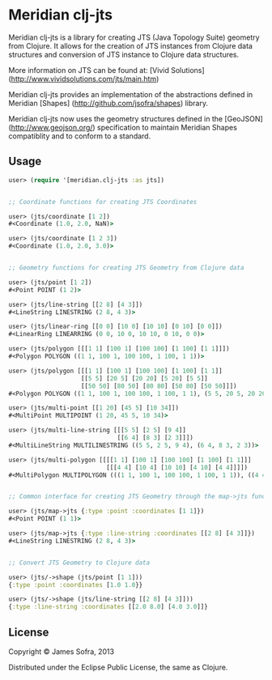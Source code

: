 # Meridian clj-jts

Meridian clj-jts is a library for creating JTS (Java Topology Suite) geometry from Clojure. It allows for the creation of JTS instances from Clojure data structures and conversion of JTS instance to Clojure data structures.

More information on JTS can be found at: [Vivid Solutions] (http://www.vividsolutions.com/jts/main.htm)

Meridian clj-jts provides an implementation of the abstractions defined in Meridian [Shapes] (http://github.com/jsofra/shapes) library.

Meridian clj-jts now uses the geometry structures defined in the [GeoJSON] (http://www.geojson.org/) specification to maintain Meridian Shapes compatiblity and to conform to a standard.

## Usage

```clojure
user> (require '[meridian.clj-jts :as jts])


;; Coordinate functions for creating JTS Coordinates

user> (jts/coordinate [1 2])
#<Coordinate (1.0, 2.0, NaN)>

user> (jts/coordinate [1 2 3])
#<Coordinate (1.0, 2.0, 3.0)>


;; Geometry functions for creating JTS Geometry from Clojure data

user> (jts/point [1 2])
#<Point POINT (1 2)>

user> (jts/line-string [[2 8] [4 3]])
#<LineString LINESTRING (2 8, 4 3)>

user> (jts/linear-ring [[0 0] [10 0] [10 10] [0 10] [0 0]])
#<LinearRing LINEARRING (0 0, 10 0, 10 10, 0 10, 0 0)>

user> (jts/polygon [[[1 1] [100 1] [100 100] [1 100] [1 1]]])
#<Polygon POLYGON ((1 1, 100 1, 100 100, 1 100, 1 1))>

user> (jts/polygon [[[1 1] [100 1] [100 100] [1 100] [1 1]]
                    [[5 5] [20 5] [20 20] [5 20] [5 5]]
                    [[50 50] [80 50] [80 80] [50 80] [50 50]]])
#<Polygon POLYGON ((1 1, 100 1, 100 100, 1 100, 1 1), (5 5, 20 5, 20 20, 5 20, 5 5), (50 50, 80 50, 80 80, 50 80, 50 50))>

user> (jts/multi-point [[1 20] [45 5] [10 34]])
#<MultiPoint MULTIPOINT (1 20, 45 5, 10 34)>

user> (jts/multi-line-string [[[5 5] [2 5] [9 4]]
                              [[6 4] [8 3] [2 3]]])
#<MultiLineString MULTILINESTRING ((5 5, 2 5, 9 4), (6 4, 8 3, 2 3))>

user> (jts/multi-polygon [[[[1 1] [100 1] [100 100] [1 100] [1 1]]]
                           [[[4 4] [10 4] [10 10] [4 10] [4 4]]]])
#<MultiPolygon MULTIPOLYGON (((1 1, 100 1, 100 100, 1 100, 1 1)), ((4 4, 10 4, 10 10, 4 10, 4 4)))>


;; Common interface for creating JTS Geometry through the map->jts function

user> (jts/map->jts {:type :point :coordinates [1 1]})
#<Point POINT (1 1)>

user> (jts/map->jts {:type :line-string :coordinates [[2 8] [4 3]]})
#<LineString LINESTRING (2 8, 4 3)>


;; Convert JTS Geometry to Clojure data

user> (jts/->shape (jts/point [1 1]))
{:type :point :coordinates [1.0 1.0}}

user> (jts/->shape (jts/line-string [[2 8] [4 3]]))
{:type :line-string :coordinates [[2.0 8.0] [4.0 3.0]]}
```

## License

Copyright © James Sofra, 2013

Distributed under the Eclipse Public License, the same as Clojure.
